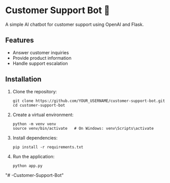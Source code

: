 # Customer Support Bot 🤖

A simple AI chatbot for customer support using OpenAI and Flask.

## Features
- Answer customer inquiries
- Provide product information
- Handle support escalation

## Installation
1. Clone the repository:
    ```
    git clone https://github.com/YOUR_USERNAME/customer-support-bot.git
    cd customer-support-bot
    ```
2. Create a virtual environment:
    ```
    python -m venv venv
    source venv/bin/activate   # On Windows: venv\Scripts\activate
    ```
3. Install dependencies:
    ```
    pip install -r requirements.txt
    ```
4. Run the application:
    ```
    python app.py
    ```
"# -Customer-Support-Bot" 
